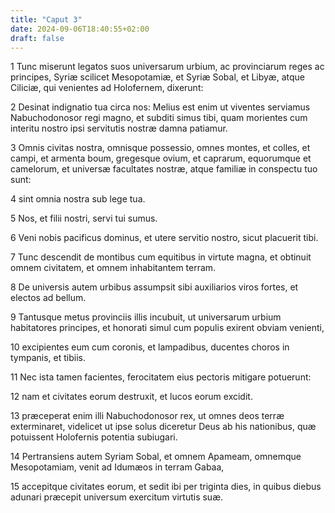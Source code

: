 ```yaml
---
title: "Caput 3"
date: 2024-09-06T18:40:55+02:00
draft: false
---
```




1 Tunc miserunt legatos suos universarum urbium, ac provinciarum reges ac principes, Syriæ scilicet Mesopotamiæ, et Syriæ Sobal, et Libyæ, atque Ciliciæ, qui venientes ad Holofernem, dixerunt:

2 Desinat indignatio tua circa nos: Melius est enim ut viventes serviamus Nabuchodonosor regi magno, et subditi simus tibi, quam morientes cum interitu nostro ipsi servitutis nostræ damna patiamur.

3 Omnis civitas nostra, omnisque possessio, omnes montes, et colles, et campi, et armenta boum, gregesque ovium, et caprarum, equorumque et camelorum, et universæ facultates nostræ, atque familiæ in conspectu tuo sunt:

4 sint omnia nostra sub lege tua.

5 Nos, et filii nostri, servi tui sumus.

6 Veni nobis pacificus dominus, et utere servitio nostro, sicut placuerit tibi.

7 Tunc descendit de montibus cum equitibus in virtute magna, et obtinuit omnem civitatem, et omnem inhabitantem terram.

8 De universis autem urbibus assumpsit sibi auxiliarios viros fortes, et electos ad bellum.

9 Tantusque metus provinciis illis incubuit, ut universarum urbium habitatores principes, et honorati simul cum populis exirent obviam venienti,

10 excipientes eum cum coronis, et lampadibus, ducentes choros in tympanis, et tibiis.

11 Nec ista tamen facientes, ferocitatem eius pectoris mitigare potuerunt:

12 nam et civitates eorum destruxit, et lucos eorum excidit.

13 præceperat enim illi Nabuchodonosor rex, ut omnes deos terræ exterminaret, videlicet ut ipse solus diceretur Deus ab his nationibus, quæ potuissent Holofernis potentia subiugari.

14 Pertransiens autem Syriam Sobal, et omnem Apameam, omnemque Mesopotamiam, venit ad Idumæos in terram Gabaa,

15 accepitque civitates eorum, et sedit ibi per triginta dies, in quibus diebus adunari præcepit universum exercitum virtutis suæ.

